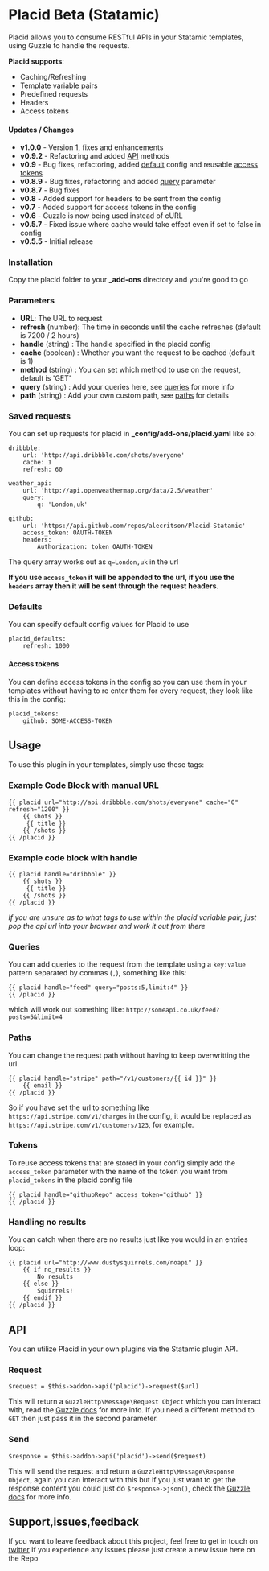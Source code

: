 # Placid Beta (Statamic)

Placid allows you to consume RESTful APIs in your Statamic templates, using Guzzle to handle the requests. 

**Placid supports**:
- Caching/Refreshing
- Template variable pairs
- Predefined requests
- Headers
- Access tokens
 
#### Updates / Changes
- **v1.0.0** - Version 1, fixes and enhancements
- **v0.9.2** - Refactoring and added [API](#api) methods
- **v0.9** - Bug fixes, refactoring, added [default](#defaults) config and reusable [access tokens](#access_tokens)
- **v0.8.9** - Bug fixes, refactoring and added [query](#queries) parameter
- **v0.8.7** - Bug fixes
- **v0.8** - Added support for headers to be sent from the config
- **v0.7** - Added support for access tokens in the config
- **v0.6** - Guzzle is now being used instead of cURL
- **v0.5.7** - Fixed issue where cache would take effect even if set to false in config
- **v0.5.5** - Initial release
	
### Installation
Copy the placid folder to your **_add-ons** directory and you're good to go

### Parameters
- **URL**: The URL to request
- **refresh** (number): The time in seconds until the cache refreshes (default is 7200 / 2 hours)
- **handle** (string) : The handle specified in the placid config
- **cache** (boolean) : Whether you want the request to be cached (default is 1)
- **method** (string) : You can set which method to use on the request, default is 'GET' 
- **query** (string)  : Add your queries here, see [queries](#queries) for more info
- **path** (string) : Add your own custom path, see [paths](#paths) for details

### Saved requests
You can set up requests for placid in **_config/add-ons/placid.yaml** like so:

	dribbble:
		url: 'http://api.dribbble.com/shots/everyone'
		cache: 1
		refresh: 60

	weather_api:
		url: 'http://api.openweathermap.org/data/2.5/weather'
		query:
			q: 'London,uk'

	github:
		url: 'https://api.github.com/repos/alecritson/Placid-Statamic'
		access_token: OAUTH-TOKEN
		headers:
			Authorization: token OAUTH-TOKEN

The query array works out as `q=London,uk` in the url

**If you use `access_token` it will be appended to the url, if you use the `headers` array then it will be sent through the request headers.**

### Defaults
You can specify default config values for Placid to use

	placid_defaults:
		refresh: 1000
		
#### Access tokens
You can define access tokens in the config so you can use them in your templates without having to re enter them for every request, they look like this in the config:

	placid_tokens:
		github: SOME-ACCESS-TOKEN

## Usage

To use this plugin in your templates, simply use these tags:

### Example Code Block with manual URL
 
	{{ placid url="http://api.dribbble.com/shots/everyone" cache="0" refresh="1200" }}
		{{ shots }}
		 {{ title }}
		{{ /shots }}
	{{ /placid }}

### Example code block with handle
	{{ placid handle="dribbble" }}
		{{ shots }}
		 {{ title }}
		{{ /shots }}
	{{ /placid }}

*If you are unsure as to what tags to use within the placid variable pair, just pop the api url into your browser and work it out from there*

### Queries
You can add queries to the request from the template using a `key:value` pattern separated by commas (`,`),  something like this:

	{{ placid handle="feed" query="posts:5,limit:4" }}
	{{ /placid }}

which will work out something like: `http://someapi.co.uk/feed?posts=5&limit=4`

### Paths
You can change the request path without having to keep overwritting the url.

	{{ placid handle="stripe" path="/v1/customers/{{ id }}" }}
		{{ email }}
	{{ /placid }}

So if you have set the url to something like `https://api.stripe.com/v1/charges` in the config, it would be replaced as `https://api.stripe.com/v1/customers/123`, for example.

### Tokens
To reuse access tokens that are stored in your config simply add the `access_token` parameter with the name of the token you want from `placid_tokens` in the placid config file

	{{ placid handle="githubRepo" access_token="github" }}
	{{ /placid }}	

### Handling no results
You can catch when there are no results just like you would in an entries loop:

	{{ placid url="http://www.dustysquirrels.com/noapi" }}
		{{ if no_results }}
			No results
		{{ else }}
			Squirrels!
		{{ endif }}
	{{ /placid }}

## API
You can utilize Placid in your own plugins via the Statamic plugin API.

### Request 

	$request = $this->addon->api('placid')->request($url)
	
This will return a `GuzzleHttp\Message\Request Object` which you can interact with, read the [Guzzle docs](http://guzzle.readthedocs.org/en/latest/http-messages.html#requests) for more info. If you need a different method to `GET` then just pass it in the second parameter.

### Send  

	$response = $this->addon->api('placid')->send($request)
	
This will send the request and return a `GuzzleHttp\Message\Response Object`, again you can interact with this but if you just want to get the response content you could just do `$response->json()`, check the [Guzzle docs](http://guzzle.readthedocs.org/en/latest/http-messages.html#responses) for more info.

## Support,issues,feedback
If you want to leave feedback about this project, feel free to get in touch on [twitter](http://www.twitter.com/alecritson) if you experience any issues please just create a new issue here on the Repo
